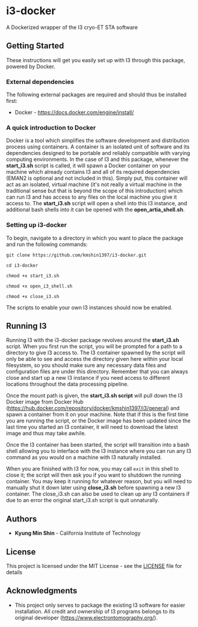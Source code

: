 # i3-docker
A Dockerized wrapper of the I3 cryo-ET STA software

## Getting Started

These instructions will get you easily set up with I3 through this package, powered by Docker.

### External dependencies
The following external packages are required and should thus be installed first:

* Docker - https://docs.docker.com/engine/install/


### A quick introduction to Docker

Docker is a tool which simplifies the software development and distribution process using containers. A container is an isolated unit of software and its dependencies designed to be portable and reliably compatible with varying computing environments. In the case of I3 and this package, whenever the **start_i3.sh** script is called, it will spawn a Docker container on your machine which already contains I3 and all of its required dependencies (EMAN2 is optional and not included in this). Simply put, this container will act as an isolated, virtual machine (it's not really a virtual machine in the traditional sense but that is beyond the scope of this introduction) which can run I3 and has access to any files on the local machine you give it access to. The **start_i3.sh** script will open a shell into this I3 instance, and additional bash shells into it can be opened with the **open_artia_shell.sh**.

### Setting up i3-docker

To begin, navigate to a directory in which you want to place the package and run the following commands:

```
git clone https://github.com/kmshin1397/i3-docker.git

cd i3-docker

chmod +x start_i3.sh

chmod +x open_i3_shell.sh

chmod +x close_i3.sh
```
The scripts to enable your own I3 instances should now be enabled.


## Running I3

Running I3 with the i3-docker package revolves around the **start_i3.sh** script. When you first run the script, you will be prompted for a path to a directory to give I3 access to. The I3 container spawned by the script will only be able to see and access the directory given here within your local filesystem, so you should make sure any necessary data files and configuration files are under this directory. Remember that you can always close and start up a new I3 instance if you need access to different locations throughout the data processing pipeline.

Once the mount path is given, the **start_i3.sh script** will pull down the I3 Docker image from Docker Hub (https://hub.docker.com/repository/docker/kmshin1397/i3/general) and spawn a container from it on your machine. Note that if this is the first time you are running the script, or the Docker image has been updated since the last time you started an I3 container, it will need to download the latest image and thus may take awhile.  

Once the I3 container has been started, the script will transition into a bash shell allowing you to interface with the I3 instance where you can run any I3 command as you would on a machine with I3 naturally installed. 

When you are finished with I3 for now, you may call `exit` in this shell to close it; the script will then ask you if you want to shutdown the running container. You may keep it running for whatever reason, but you will need to manually shut it down later using **close_i3.sh** before spawning a new I3 container. The close_i3.sh can also be used to clean up any I3 containers if due to an error the original start\_i3.sh script is quit unnaturally.

## Authors

* **Kyung Min Shin** - California Institute of Technology

## License

This project is licensed under the MIT License - see the [LICENSE](LICENSE) file for details

## Acknowledgments

* This project only serves to package the existing I3 software for easier installation. All credit and ownership of I3 programs belongs to its original developer (https://www.electrontomography.org/).
